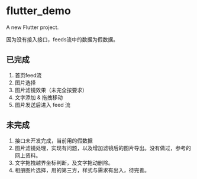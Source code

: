 # flutter_demo

A new Flutter project.

因为没有接入接口，feeds流中的数据为假数据。

## 已完成
1. 首页feed流
2. 图片选择
3. 图片滤镜效果（未完全按要求）
4. 文字添加 & 拖拽移动
5. 图片发送后进入 feed 流

## 未完成
1. 接口未开发完成，当前用的假数据
2. 图片滤镜处理，实现有问题，以及增加滤镜后的图片导出。没有做过，参考的网上资料。
3. 文字拖拽越界坐标判断，及文字拖动删除。
4. 相册图片选择，用的第三方，样式与需求有出入，待完善。
